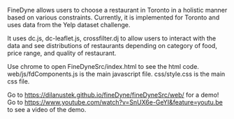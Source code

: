 FineDyne allows users to choose a restaurant in Toronto in a holistic manner based on various constraints. Currently, it is implemented for Toronto and uses data from the Yelp dataset challenge.

It uses dc.js, dc-leaflet.js, crossfilter.dj to allow users to interact with the data and see distributions of restaurants depending on category of food, price range, and quality of restaurant.

Use chrome to open FineDyneSrc/index.html to see the html code.
web/js/fdComponents.js is the main javascript file.
css/style.css is the main css file.

Go to https://dilanustek.github.io/fineDyne/fineDyneSrc/web/ for a demo!
Go to https://www.youtube.com/watch?v=SnUX6e-GeYI&feature=youtu.be to see a video of the demo.
